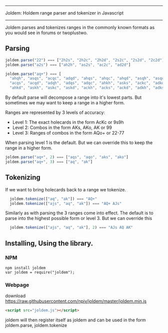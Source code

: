 *******************************************************
Joldem: Holdem range parser and tokenizer in Javascript
*******************************************************

Joldem parses and tokenizes ranges in the commonly known formats as you would see in forums or twoplustwo.

## Parsing

```javascript
joldem.parse("22") === ["2h2s", "2h2c", "2h2d", "2s2c", "2s2d", "2c2d"]
joldem.parse("a2s") === ["ah2h", "as2s", "ac2c", "ad2d"]

joldem.parse("aq+") === [
  "ahqh", "asqs", "acqc", "adqd", "ahqs", "ahqc", "ahqd", "asqh", "asqc", "asqd", "acqh", 
  "acqs", "acqd", "adqh", "adqs", "adqc", "ahkh", "asks", "ackc", "adkd", "ahks", "ahkc", 
  "ahkd", "askh", "askc", "askd", "ackh", "acks", "ackd", "adkh", "adks", "adkc"]
```

By default parse will decompose a range into it's lowest parts. But sometimes we may want to keep a range in a higher form. 

Ranges are represented by 3 levels of accuracy:

* Level 1: The exact holecards in the form AcKc or 9s9h
* Level 2: Combos in the form AKs, AKo, AK or 99
* Level 3: Ranges of combos in the form AQo+ or 22-77

When parsing level 1 is the default. But we can override this to keep the range in a higher form.

```javascript
joldem.parse("aq+", 2) === ["aqs", "aqo", "aks", "ako"]
joldem.parse("aq+", 3) === ["aq", "ak"]
```

## Tokenizing

If we want to bring holecards back to a range we tokenize.
```javascript
  joldem.tokenize(["aq", "ak"]) === "AQ+"
  joldem.tokenize(["ajs", "aq", "ak"]) === "AQ+ AJs"
```

Similarly as with parsing the 3 ranges come into effect. The default is to parse into the highest possible form or level 3. But we can override this

```javascript
  joldem.tokenize(["ajs", "aq", "ak"], 2) === "AJs AQ AK"
```

## Installing, Using the library.

### NPM

```
npm install joldem
var joldem = require("joldem");
```

### Webpage

download https://raw.githubusercontent.com/npiv/joldem/master/joldem.min.js
```html
<script src="joldem.js"></script>
```

joldem will then register itself as joldem and can be used in the form joldem.parse, joldem.tokenize
